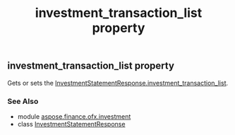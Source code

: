 ﻿---
title: investment_transaction_list property
second_title: Aspose.Finance for Python via .NET API References
description: 
type: docs
weight: 110
url: /python-net/aspose.finance.ofx.investment/investmentstatementresponse/investment_transaction_list/
is_root: false
---

## investment_transaction_list property


Gets or sets the [InvestmentStatementResponse.investment_transaction_list](/finance/python-net/aspose.finance.ofx.investment/investmentstatementresponse#investment_transaction_list).

### See Also
* module [aspose.finance.ofx.investment](../../)
* class [InvestmentStatementResponse](/finance/python-net/aspose.finance.ofx.investment/investmentstatementresponse)
